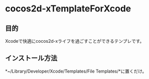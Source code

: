 # cocos2d-xTemplateForXcode

## 目的
Xcodeで快適にcocos2d-xライフを過ごすことができるテンプレです。

## インストール方法
*~/Library/Developer/Xcode/Templates/File Templates/*に置くだけ。
